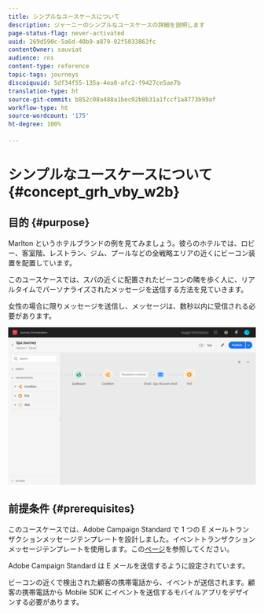 ```yaml
---
title: シンプルなユースケースについて
description: ジャーニーのシンプルなユースケースの詳細を説明します
page-status-flag: never-activated
uuid: 269d590c-5a6d-40b9-a879-02f5033863fc
contentOwner: sauviat
audience: rns
content-type: reference
topic-tags: journeys
discoiquuid: 5df34f55-135a-4ea8-afc2-f9427ce5ae7b
translation-type: ht
source-git-commit: b852c08a488a1bec02b8b31a1fccf1a8773b99af
workflow-type: ht
source-wordcount: '175'
ht-degree: 100%

---
```



# シンプルなユースケースについて{#concept_grh_vby_w2b}

## 目的 {#purpose}

Marlton というホテルブランドの例を見てみましょう。彼らのホテルでは、ロビー、客室階、レストラン、ジム、プールなどの全戦略エリアの近くにビーコン装置を配置しています。

このユースケースでは、スパの近くに配置されたビーコンの隣を歩く人に、リアルタイムでパーソナライズされたメッセージを送信する方法を見ていきます。

女性の場合に限りメッセージを送信し、メッセージは、数秒以内に受信される必要があります。

![](../assets/journeyuc1_16.png)

## 前提条件 {#prerequisites}

このユースケースでは、Adobe Campaign Standard で 1 つの E メールトランザクションメッセージテンプレートを設計しました。イベントトランザクションメッセージテンプレートを使用します。この[ページ](https://docs.adobe.com/content/help/ja-JP/campaign-standard/using/communication-channels/transactional-messaging/about-transactional-messaging.html)を参照してください。

Adobe Campaign Standard は E メールを送信するように設定されています。

ビーコンの近くで検出された顧客の携帯電話から、イベントが送信されます。顧客の携帯電話から Mobile SDK にイベントを送信するモバイルアプリをデザインする必要があります。